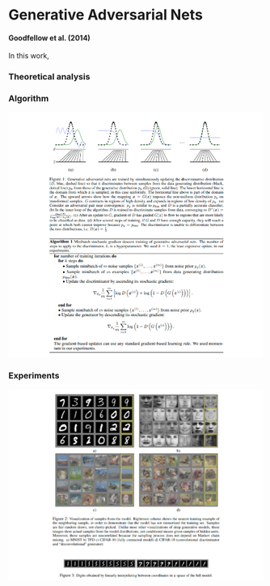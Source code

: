 # Generative Adversarial Nets
#### Goodfellow et al. (2014)

In this work, 

### Theoretical analysis



### Algorithm

![](GAN_fig1.png)

### Experiments

![](GAN_fig2.png)
